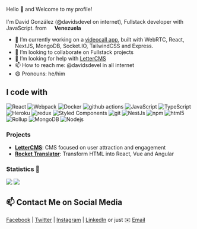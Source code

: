 <p>Hello 👋 and Welcome to my profile! </br></br> I'm David González (@davidsdevel on internet), Fullstack developer with JavaScript. from <img src="https://cdn-icons-png.flaticon.com/128/5922/5922025.png" width="13"/> <b>Venezuela</b></p>

- 🔭 I’m currently working on a [videocall app](https://github.com/davidsdevel/lakar-videocall), built with WebRTC, React, NextJS, MongoDB, Socket.IO, TailwindCSS and Express.
- 👯 I’m looking to collaborate on Fullstack projects
- 🤔 I’m looking for help with [LetterCMS](https://github.com/lettercms/lettercms)
- 📫 How to reach me: @davidsdevel in all internet
- 😄 Pronouns: he/him
<!-- - 🔭 I’m currently working on a video call app, built with WebRTC, React, NextJS, MongoDB, Socket.IO and Express.
- 🌱 I’m currently learning ...
- 👯 I’m looking to collaborate on ...
- 🤔 I’m looking for help with [LetterCMS](https://github.com/lettercms/lettercms)
- 💬 Ask me about ...
- 📫 How to reach me: @davidsdevel in all internet
- 😄 Pronouns: ...
- ⚡ Fun fact: ...
-->

## I code with
<p>
  <img alt="React" src="https://img.shields.io/badge/-React-45b8d8?style=flat-square&logo=react&logoColor=white" />
  <img alt="Webpack" src="https://img.shields.io/badge/-Webpack-8DD6F9?style=flat-square&logo=webpack&logoColor=white" /> 
  <img alt="Docker" src="https://img.shields.io/badge/-NextJS-black?style=flat-square&logo=nextdotjs&logoColor=white" />
  <img alt="github actions" src="https://img.shields.io/badge/-Github_Actions-2088FF?style=flat-square&logo=github-actions&logoColor=white" />
  <img alt="JavaScript" src="https://img.shields.io/badge/-JavaScript-F0DB4F?style=flat-square&logo=javascript&logoColor=white" />
  <img alt="TypeScript" src="https://img.shields.io/badge/-TypeScript-007ACC?style=flat-square&logo=typescript&logoColor=white" />
  <img alt="Heroku" src="https://img.shields.io/badge/-Heroku-430098?style=flat-square&logo=heroku&logoColor=white" />
  <img alt="redux" src="https://img.shields.io/badge/-Redux-764ABC?style=flat-square&logo=redux&logoColor=white" />
  <img alt="Styled Components" src="https://img.shields.io/badge/-TailwindCSS-38bdf8?style=flat-square&logo=tailwindcss&logoColor=white" />
  <img alt="git" src="https://img.shields.io/badge/-Git-F05032?style=flat-square&logo=git&logoColor=white" />
  <img alt="NestJs" src="https://img.shields.io/badge/-ExpressJS-ea2845?style=flat-square&logo=express&logoColor=white" />
  <img alt="npm" src="https://img.shields.io/badge/-NPM-CB3837?style=flat-square&logo=npm&logoColor=white" />
  <img alt="html5" src="https://img.shields.io/badge/-HTML5-E34F26?style=flat-square&logo=html5&logoColor=white" />
  <img alt="Rollup" src="https://img.shields.io/badge/-Jest-EC4A3F?style=flat-square&logo=jest&logoColor=white" />
  <img alt="MongoDB" src="https://img.shields.io/badge/-MongoDB-13aa52?style=flat-square&logo=mongodb&logoColor=white" />
  <img alt="Nodejs" src="https://img.shields.io/badge/-Nodejs-43853d?style=flat-square&logo=Node.js&logoColor=white" />
</p>

### Projects

- [**LetterCMS**](https://lettercms.vercel.app): CMS focused on user attraction and engagement
- [**Rocket Translator**](https://www.npmjs.com/package/rocket-translator): Transform HTML into React, Vue and Angular

### Statistics 🧐

![](https://github-readme-stats.vercel.app/api?username=davidsdevel)
![](https://github-readme-stats.vercel.app/api/top-langs/?username=davidsdevel&layout=compact)

## 📫 Contact Me on Social Media

[Facebook](https://www.facebook.com/davidsdevel) | [Twitter](https://www.twitter.com/davidsdevel) | [Instagram](https://www.instagram.com/davidsdevel) | [LinkedIn](https://www.linkedin.com/in/davidsdevel) or just ✉️ [Email](mailto:davidsdevel@gmail.com)

